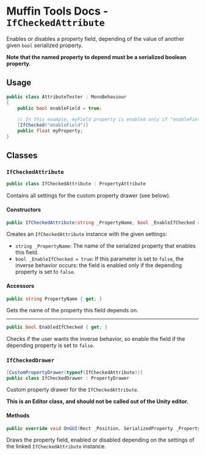 # Muffin Tools Docs - `IfCheckedAttribute`

Enables or disables a property field, depending of the value of another given `bool` serialized property.

**Note that the named property to depend must be a serialized boolean property.**

## Usage

```cs
public class AttributeTester : MonoBehaviour
{
    public bool enableField = true;
    
    // In this example, myField property is enabled only if "enableField" property is set to true.
    [IfChecked("enableField")]
    public float myProperty;
}
```

## Classes

### `IfCheckedAttribute`

```cs
public class IfCheckedAttribute : PropertyAttribute
```

Contains all settings for the custom property drawer (see below).

#### Constructors

```cs
public IfCheckedAttribute(string _PropertyName, bool _EnableIfChecked = true)
```

Creates an `IfCheckedAttribute` instance with the given settings:

* `string _PropertyName`: The name of the serialized property that enables this field.
* `bool _EnableIfChecked = true`: If this parameter is set to `false`, the inverse behavior occurs: the field is enabled only if the depending property is set to `false`.

#### Accessors

```cs
public string PropertyName { get; }
```

Gets the name of the property this field depends on.

---

```cs
public bool EnabledIfChecked { get; }
```

Checks if the user wants the inverse behavior, so enable the field if the depending property is set to `false`.

### `IfCheckedDrawer`

```cs
[CustomPropertyDrawer(typeof(IfCheckedAttribute))]
public class IfCheckedDrawer : PropertyDrawer
```

Custom property drawer for the `IfCheckedAttribute`.

**This is an Editor class, and should not be called out of the Unity editor.**

#### Methods

```cs
public override void OnGUI(Rect _Position, SerializedProperty _Property, GUIContent _Label)
```

Draws the property field, enabled or disabled depending on the settings of the linked `IfCheckedAttribute` instance.